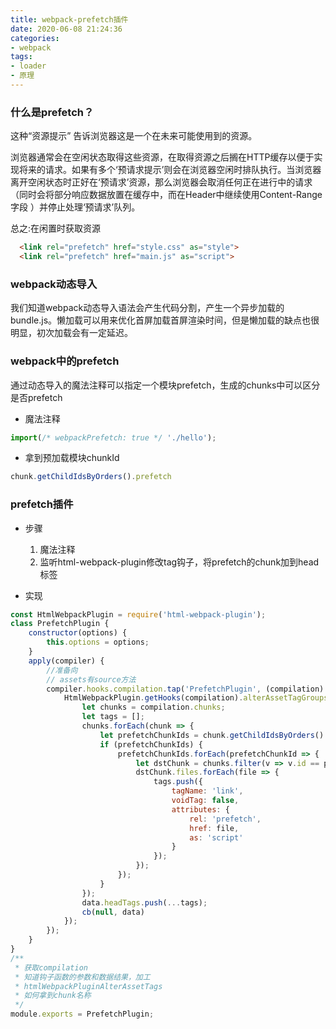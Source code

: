 ```yaml
---
title: webpack-prefetch插件
date: 2020-06-08 21:24:36
categories:
- webpack
tags:
- loader
- 原理
---
```


### 什么是prefetch？
这种“资源提示” 告诉浏览器这是一个在未来可能使用到的资源。

浏览器通常会在空闲状态取得这些资源，在取得资源之后搁在HTTP缓存以便于实现将来的请求。如果有多个‘预请求提示’则会在浏览器空闲时排队执行。当浏览器离开空闲状态时正好在‘预请求’资源，那么浏览器会取消任何正在进行中的请求（同时会将部分响应数据放置在缓存中，而在Header中继续使用Content-Range字段 ）并停止处理‘预请求’队列。

总之:在闲置时获取资源
```html
  <link rel="prefetch" href="style.css" as="style">
  <link rel="prefetch" href="main.js" as="script">
```
<!-- more -->

### webpack动态导入
我们知道webpack动态导入语法会产生代码分割，产生一个异步加载的bundle.js。懒加载可以用来优化首屏加载首屏渲染时间，但是懒加载的缺点也很明显，初次加载会有一定延迟。

### webpack中的prefetch
通过动态导入的魔法注释可以指定一个模块prefetch，生成的chunks中可以区分是否prefetch
* 魔法注释
```js
import(/* webpackPrefetch: true */ './hello');
```
* 拿到预加载模块chunkId
```js
chunk.getChildIdsByOrders().prefetch
```

### prefetch插件
* 步骤
    1. 魔法注释
    2. 监听html-webpack-plugin修改tag钩子，将prefetch的chunk加到head标签

* 实现
```js
const HtmlWebpackPlugin = require('html-webpack-plugin');
class PrefetchPlugin {
    constructor(options) {
        this.options = options;
    }
    apply(compiler) {
        //准备向
        // assets有source方法
        compiler.hooks.compilation.tap('PrefetchPlugin', (compilation) => {
            HtmlWebpackPlugin.getHooks(compilation).alterAssetTagGroups.tapAsync('PrefetchPlugin', (data, cb) => {
                let chunks = compilation.chunks;
                let tags = [];
                chunks.forEach(chunk => {
                    let prefetchChunkIds = chunk.getChildIdsByOrders().prefetch;
                    if (prefetchChunkIds) {
                        prefetchChunkIds.forEach(prefetchChunkId => {
                            let dstChunk = chunks.filter(v => v.id == prefetchChunkId)[0]
                            dstChunk.files.forEach(file => {
                                tags.push({
                                    tagName: 'link',
                                    voidTag: false,
                                    attributes: {
                                        rel: 'prefetch',
                                        href: file,
                                        as: 'script'
                                    }
                                });
                            });
                        });
                    }
                });
                data.headTags.push(...tags);
                cb(null, data)
            });
        });
    }
}
/**
 * 获取compilation
 * 知道钩子函数的参数和数据结果，加工
 * htmlWebpackPluginAlterAssetTags
 * 如何拿到chunk名称
 */
module.exports = PrefetchPlugin;


```